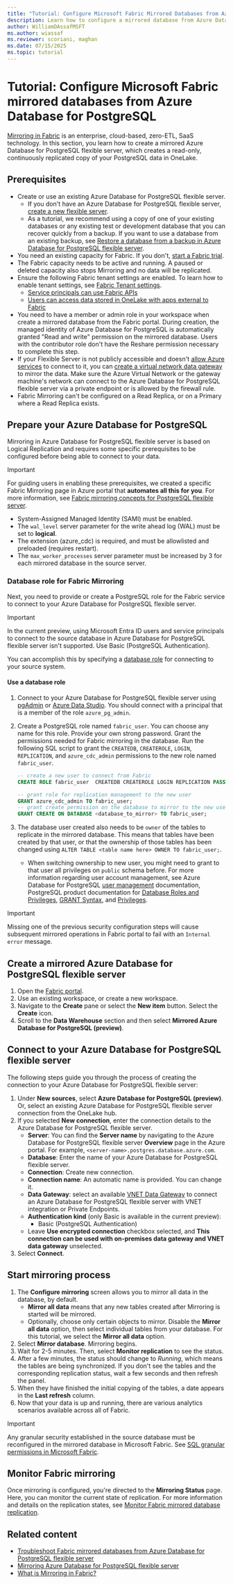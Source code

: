 ```yaml
---
title: "Tutorial: Configure Microsoft Fabric Mirrored Databases from Azure Database for PostgreSQL Flexible Server"
description: Learn how to configure a mirrored database from Azure Database for PostgreSQL flexible server in Microsoft Fabric.
author: WilliamDAssafMSFT
ms.author: wiassaf
ms.reviewer: scoriani, maghan
ms.date: 07/15/2025
ms.topic: tutorial
---
```


# Tutorial: Configure Microsoft Fabric mirrored databases from Azure Database for PostgreSQL

[Mirroring in Fabric](overview.md) is an enterprise, cloud-based, zero-ETL, SaaS technology. In this section, you learn how to create a mirrored Azure Database for PostgreSQL flexible server, which creates a read-only, continuously replicated copy of your PostgreSQL data in OneLake.

## Prerequisites

- Create or use an existing Azure Database for PostgreSQL flexible server.
    - If you don't have an Azure Database for PostgreSQL flexible server, [create a new flexible server](/azure/postgresql/flexible-server/quickstart-create-server).
    - As a tutorial, we recommend using a copy of one of your existing databases or any existing test or development database that you can recover quickly from a backup. If you want to use a database from an existing backup, see [Restore a database from a backup in Azure Database for PostgreSQL flexible server](/azure/postgresql/flexible-server/how-to-restore-latest-restore-point).
- You need an existing capacity for Fabric. If you don't, [start a Fabric trial](../../fundamentals/fabric-trial.md).
- The Fabric capacity needs to be active and running. A paused or deleted capacity also stops Mirroring and no data will be replicated.
- Ensure the following Fabric tenant settings are enabled. To learn how to enable tenant settings, see [Fabric Tenant settings](../../admin/about-tenant-settings.md).
    - [Service principals can use Fabric APIs](../../admin/service-admin-portal-developer.md#service-principals-can-use-fabric-apis)
    - [Users can access data stored in OneLake with apps external to Fabric](../../admin/tenant-settings-index.md#onelake-settings)
- You need to have a member or admin role in your workspace when create a mirrored database from the Fabric portal. During creation, the managed identity of Azure Database for PostgreSQL is automatically granted "Read and write" permission on the mirrored database. Users with the contributor role don't have the Reshare permission necessary to complete this step.
- If your Flexible Server is not publicly accessible and doesn't [allow Azure services](/azure/azure-sql/database/network-access-controls-overview#allow-azure-services) to connect to it, you can [create a virtual network data gateway](/data-integration/vnet/create-data-gateways) to mirror the data. Make sure the Azure Virtual Network or the gateway machine's network can connect to the Azure Database for PostgreSQL flexible server via a private endpoint or is allowed by the firewall rule.
- Fabric Mirroring can't be configured on a Read Replica, or on a Primary where a Read Replica exists.


## Prepare your Azure Database for PostgreSQL

Mirroring in Azure Database for PostgreSQL flexible server is based on Logical Replication and requires some specific prerequisites to be configured before being able to connect to your data.

> [!IMPORTANT]
> For guiding users in enabling these prerequisites, we created a specific Fabric Mirroring page in Azure portal that **automates all this for you**. For more information, see [Fabric mirroring concepts for PostgreSQL flexible server](/azure/postgresql/flexible-server/concepts-fabric-mirroring).
>
> - System-Assigned Managed Identity (SAMI) must be enabled.
> - The `wal_level` server parameter for the write ahead log (WAL) must be set to **logical**.
> - The extension (azure_cdc) is required, and must be allowlisted and preloaded (requires restart).
> - The `max_worker_processes` server parameter must be increased by 3 for each mirrored database in the source server.

### Database role for Fabric Mirroring

Next, you need to provide or create a PostgreSQL role for the Fabric service to connect to your Azure Database for PostgreSQL flexible server.

> [!IMPORTANT]  
> In the current preview, using Microsoft Entra ID users and service principals to connect to the source database in Azure Database for PostgreSQL flexible server isn't supported. Use Basic (PostgreSQL Authentication).

You can accomplish this by specifying a [database role](#use-a-database-role) for connecting to your source system.

#### Use a database role

1. Connect to your Azure Database for PostgreSQL flexible server using [pgAdmin](https://www.pgadmin.org/) or [Azure Data Studio](/sql/azure-data-studio/download-azure-data-studio). You should connect with a principal that is a member of the role `azure_pg_admin`.
1. Create a PostgreSQL role named `fabric_user`. You can choose any name for this role. Provide your own strong password. Grant the permissions needed for Fabric mirroring in the database. Run the following SQL script to grant the `CREATEDB`, `CREATEROLE`, `LOGIN`, `REPLICATION`, and `azure_cdc_admin` permissions to the new role named `fabric_user`.

    ```sql
    -- create a new user to connect from Fabric
    CREATE ROLE fabric_user  CREATEDB CREATEROLE LOGIN REPLICATION PASSWORD '<strong password>';

    -- grant role for replication management to the new user
    GRANT azure_cdc_admin TO fabric_user;
    -- grant create permission on the database to mirror to the new user
    GRANT CREATE ON DATABASE <database_to_mirror> TO fabric_user;
    ```

1. The database user created also needs to be `owner` of the tables to replicate in the mirrored database. This means that tables have been created by that user, or that the ownership of those tables has been changed using `ALTER TABLE <table name here> OWNER TO fabric_user;`.
   - When switching ownership to new user, you might need to grant to that user all privileges on `public` schema before. For more information regarding user account management, see Azure Database for PostgreSQL [user management](/azure/postgresql/flexible-server/how-to-create-users) documentation, PostgreSQL product documentation for [Database Roles and Privileges](https://www.postgresql.org/docs/current/static/user-manag.html), [GRANT Syntax](https://www.postgresql.org/docs/current/static/sql-grant.html), and [Privileges](https://www.postgresql.org/docs/current/static/ddl-priv.html).

> [!IMPORTANT]  
> Missing one of the previous security configuration steps will cause subsequent mirrored operations in Fabric portal to fail with an `Internal error` message.

## Create a mirrored Azure Database for PostgreSQL flexible server

1. Open the [Fabric portal](https://fabric.microsoft.com).
1. Use an existing workspace, or create a new workspace.
1. Navigate to the **Create** pane or select the **New item** button. Select the **Create** icon.
1. Scroll to the **Data Warehouse** section and then select **Mirrored Azure Database for PostgreSQL (preview)**.

## Connect to your Azure Database for PostgreSQL flexible server

The following steps guide you through the process of creating the connection to your Azure Database for PostgreSQL flexible server:

1. Under **New sources**, select **Azure Database for PostgreSQL (preview)**. Or, select an existing Azure Database for PostgreSQL flexible server connection from the OneLake hub.
1. If you selected **New connection**, enter the connection details to the Azure Database for PostgreSQL flexible server.
   - **Server**: You can find the **Server name** by navigating to the Azure Database for PostgreSQL flexible server **Overview** page in the Azure portal. For example, `<server-name>.postgres.database.azure.com`.
   - **Database**: Enter the name of your Azure Database for PostgreSQL flexible server.
   - **Connection**: Create new connection.
   - **Connection name**: An automatic name is provided. You can change it.
   - **Data Gateway**: select an available [VNET Data Gateway](/data-integration/vnet/create-data-gateways) to connect an Azure Database for PostgreSQL flexible server with VNET integration or Private Endpoints.
   - **Authentication kind** (only Basic is available in the current preview):
       - Basic (PostgreSQL Authentication)
    - Leave **Use encrypted connection** checkbox selected, and **This connection can be used with on-premises data gateway and VNET data gateway** unselected.
1. Select **Connect**.

## Start mirroring process

1. The **Configure mirroring** screen allows you to mirror all data in the database, by default.
    - **Mirror all data** means that any new tables created after Mirroring is started will be mirrored.
    - Optionally, choose only certain objects to mirror. Disable the **Mirror all data** option, then select individual tables from your database.
    For this tutorial, we select the **Mirror all data** option.
1. Select **Mirror database**. Mirroring begins.
1. Wait for 2-5 minutes. Then, select **Monitor replication** to see the status.
1. After a few minutes, the status should change to *Running*, which means the tables are being synchronized.
    If you don't see the tables and the corresponding replication status, wait a few seconds and then refresh the panel.
1. When they have finished the initial copying of the tables, a date appears in the **Last refresh** column.
1. Now that your data is up and running, there are various analytics scenarios available across all of Fabric.

> [!IMPORTANT]
> Any granular security established in the source database must be reconfigured in the mirrored database in Microsoft Fabric. See [SQL granular permissions in Microsoft Fabric](../../data-warehouse/sql-granular-permissions.md).

## Monitor Fabric mirroring

Once mirroring is configured, you're directed to the **Mirroring Status** page. Here, you can monitor the current state of replication. For more information and details on the replication states, see [Monitor Fabric mirrored database replication](monitor.md).

## Related content

- [Troubleshoot Fabric mirrored databases from Azure Database for PostgreSQL flexible server](azure-database-postgresql-troubleshoot.md)
- [Mirroring Azure Database for PostgreSQL flexible server](azure-database-postgresql.md)
- [What is Mirroring in Fabric?](overview.md)
